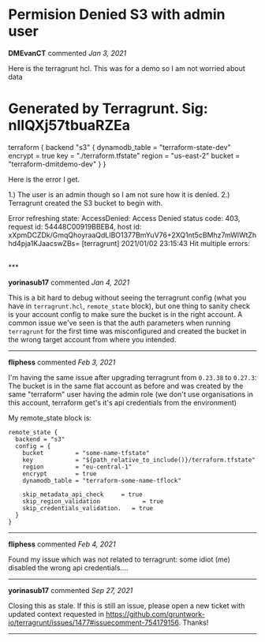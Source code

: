# Permision Denied S3 with admin user

**DMEvanCT** commented *Jan 3, 2021*

Here is the terragrunt hcl.  This was for a demo so I am not worried about data

# Generated by Terragrunt. Sig: nIlQXj57tbuaRZEa
terraform {
  backend "s3" {
    dynamodb_table = "terraform-state-dev"
    encrypt        = true
    key            = "./terraform.tfstate"
    region         = "us-east-2"
    bucket         = "terraform-dmitdemo-dev"
  }
}

Here is the error I get. 

1.) The user is an admin though so I am not sure how it is denied. 
2.) Terragrunt created the S3 bucket to begin with. 

Error refreshing state: AccessDenied: Access Denied
        status code: 403, request id: 54448C00919BBEB4, host id: xXpmDCZDk/GmqQhoyraaQdLIBO1377BmYuV76+2XQ1nt5cBMhz7mWlWtZhhd4pja1KJaacswZBs=
[terragrunt] 2021/01/02 23:15:43 Hit multiple errors:


<br />
***


**yorinasub17** commented *Jan 4, 2021*

This is a bit hard to debug without seeing the terragrunt config (what you have in `terragrunt.hcl`, `remote_state` block), but one thing to sanity check is your account config to make sure the bucket is in the right account. A common issue we've seen is that the auth parameters when running `terragrunt` for the first time was misconfigured and created the bucket in the wrong target account from where you intended.
***

**fliphess** commented *Feb 3, 2021*

I'm having the same issue after upgrading terragrunt from `0.23.38` to `0.27.3`: The bucket is in the same flat account as before and was created by the same "terraform" user having the admin role (we don't use organisations in this account, terraform get's it's api credentials from the environment) 

My remote_state block is: 
```
remote_state {
  backend = "s3"
  config = {
    bucket         = "some-name-tfstate"
    key            = "${path_relative_to_include()}/terraform.tfstate"
    region         = "eu-central-1"
    encrypt        = true
    dynamodb_table = "terraform-some-name-tflock"

    skip_metadata_api_check     = true
    skip_region_validation            = true
    skip_credentials_validation.   = true
  }
}
```
***

**fliphess** commented *Feb 4, 2021*

Found my issue which was not related to terragrunt: some idiot (me) disabled the wrong api credentials....

***

**yorinasub17** commented *Sep 27, 2021*

Closing this as stale. If this is still an issue, please open a new ticket with updated context requested in https://github.com/gruntwork-io/terragrunt/issues/1477#issuecomment-754179156. Thanks!
***

